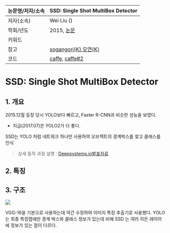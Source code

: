|논문명/저자/소속|SSD: Single Shot MultiBox Detector|
|-|-|
|저자(소속)|Wei Liu ()|
|학회/년도|2015, [논문](https://arxiv.org/abs/1512.02325)|
|키워드||
|참고|[sogangori(K)](http://blog.naver.com/sogangori/221007697796),[모연(K)](https://goo.gl/MNzkSz) |
|코드|[caffe](https://github.com/weiliu89/caffe/tree/ssd), [caffe#2](https://myurasov.github.io/2016/11/27/ssd-tx1.html) |


# SSD: Single Shot MultiBox Detector

## 1. 개요 

2015.12월 등장 당시 YOLO보다 빠르고, Faster R-CNN과 비슷한 성능을 보였다. 
- 지금(2017.07)은 YOLO2가 더 좋다. 

SSD는 YOLO 처럼 네트워크 하나만 사용하여 오브젝트의 경계박스를 찾고 클래스를 인식


> 상세 동작 과정 설명 : [Deepsystems.io발표자료](https://goo.gl/YJFNLD)

## 2. 특징

## 3. 구조 

![](http://i.imgur.com/htjRQXq.png)

VGG-16을 기본으로 사용하는데 약간 수정하여 이미지 특징 추출기로 사용했다.
YOLO 는 최종 특징맵에만 경계 박스와 클래스 정보가 있는데 비해
SSD 는 여러 히든 레이어에 정보가 있는 점이 다르다.

